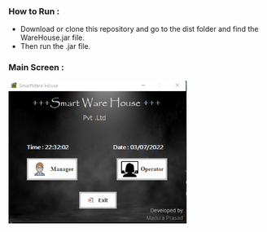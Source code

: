 ### How to Run : 
- Download or clone this repository and go to the dist folder and find the WareHouse.jar file.
- Then run the .jar file.

### Main Screen :
<img  align="left" alt="Visula Studio Code" width="350px" src="src/Images/1.png"/>
